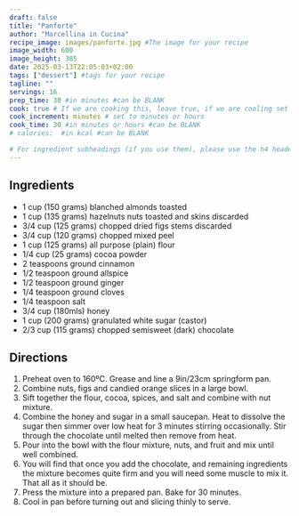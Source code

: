 ```yaml
---
draft: false
title: "Panforte"
author: "Marcellina in Cucina"
recipe_image: images/panforte.jpg #The image for your recipe
image_width: 600
image_height: 385
date: 2025-03-13T22:05:03+02:00
tags: ["dessert"] #tags for your recipe
tagline: ""
servings: 16
prep_time: 30 #in minutes #can be BLANK
cook: true # If we are cooking this, leave true, if we are cooling set to false
cook_increment: minutes # set to minutes or hours
cook_time: 30 #in minutes or hours #can be BLANK
# calories:  #in kcal #can be BLANK

# For ingredient subheadings (if you use them), please use the h4 header.  For print view I have those elements targeted
---
```



## Ingredients

- 1 cup (150 grams) blanched almonds toasted
- 1 cup  (135 grams) hazelnuts nuts toasted and skins discarded
- 3/4 cup (125 grams) chopped dried figs stems discarded
- 3/4 cup (120 grams) chopped mixed peel
- 1 cup (125 grams) all purpose (plain) flour
- 1/4 cup  (25 grams) cocoa powder
- 2 teaspoons ground cinnamon
- 1/2 teaspoon ground allspice
- 1/2 teaspoon ground ginger
- 1/4 teaspoon ground cloves
- 1/4 teaspoon salt
- 3/4 cup (180mls) honey
- 1 cup (200 grams) granulated white sugar (castor)
- 2/3 cup (115 grams) chopped semisweet (dark) chocolate

## Directions

1. Preheat oven to 160ºC. Grease and line a 9in/23cm springform pan.
2. Combine nuts, figs and candied orange slices in a large bowl.
3. Sift together the flour, cocoa, spices, and salt and combine with nut mixture.
4. Combine the honey and sugar in a small saucepan. Heat to dissolve the sugar then simmer over low heat for 3 minutes stirring occasionally. Stir through the chocolate until melted then remove from heat.
5. Pour into the bowl with the flour mixture, nuts, and fruit and mix until well combined.
6. You will find that once you add the chocolate, and remaining ingredients the mixture becomes quite firm and you will need some muscle to mix it. That all as it should be.
7. Press the mixture into a prepared pan. Bake for 30 minutes.
8. Cool in pan before turning out and slicing thinly to serve.
